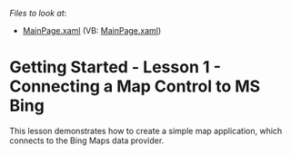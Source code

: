 <!-- default file list -->
*Files to look at*:

* [MainPage.xaml](./CS/BingMapsLesson/MainPage.xaml) (VB: [MainPage.xaml](./VB/BingMapsLesson/MainPage.xaml))
<!-- default file list end -->
# Getting Started - Lesson 1 - Connecting a Map Control to MS Bing


<p>This lesson demonstrates how to create a simple map application, which connects to the Bing Maps data provider.</p>

<br/>


